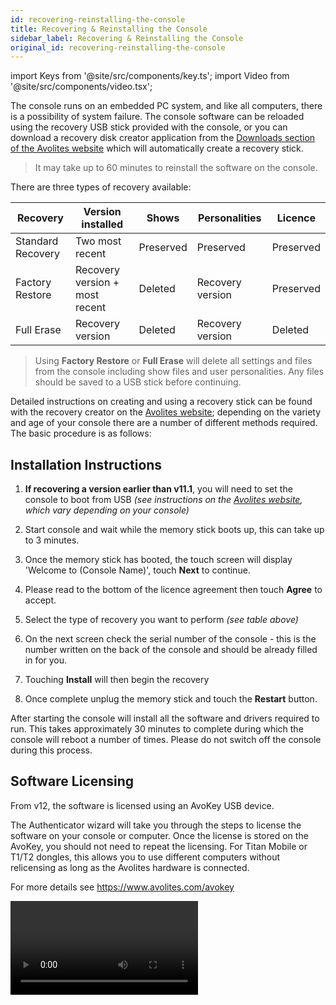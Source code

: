 ```yaml
---
id: recovering-reinstalling-the-console
title: Recovering & Reinstalling the Console
sidebar_label: Recovering & Reinstalling the Console
original_id: recovering-reinstalling-the-console
---
```


import Keys from '@site/src/components/key.ts';
import Video from '@site/src/components/video.tsx';

The console runs on an embedded PC system, and like all computers, there
is a possibility of system failure. The console software can be reloaded
using the recovery USB stick provided with the console, or you can
download a recovery disk creator application from the [Downloads section of
the Avolites website](https://www.avolites.com/software/latest-version) which will automatically create a recovery stick.

> It may take up to 60 minutes to reinstall the software on the console.

There are three types of recovery available:

Recovery | Version installed | Shows | Personalities | Licence
---|---|---|---|---
Standard Recovery | Two most recent | Preserved |Preserved | Preserved
Factory Restore | Recovery version + most recent | Deleted | Recovery version | Preserved
Full Erase | Recovery version | Deleted | Recovery version| Deleted

> Using <strong>Factory Restore</strong> or <strong>Full Erase</strong> will delete all settings and files from the console including show files and user personalities. Any files should be saved to a USB stick before continuing.

Detailed instructions on creating and using a recovery stick can be
found with the recovery creator on the [Avolites website](https://www.avolites.com/software/); depending on
the variety and age of your console there are a number of different
methods required. The basic procedure is as follows:

Installation Instructions
-------------------------

1. <strong>If recovering a version earlier than v11.1</strong>, you will need to set the
console to boot from USB *(see instructions on the [Avolites website](https://www.avolites.com/software/),
which vary depending on your console)*

2. Start console and wait while the memory stick boots up, this can
take up to 3 minutes.

3. Once the memory stick has booted, the touch screen will display
\'Welcome to (Console Name)\', touch <strong>Next</strong> to continue.

4. Please read to the bottom of the licence agreement then touch <strong>Agree</strong>
to accept.

5. Select the type of recovery you want to perform *(see table above)*

6. On the next screen check the serial number of the console - this is
the number written on the back of the console and should be already
filled in for you.

7. Touching <strong>Install</strong> will then begin the recovery

8. Once complete unplug the memory stick and touch the <strong>Restart</strong> button.

After starting the console will install all the software and drivers
required to run. This takes approximately 30 minutes to complete during
which the console will reboot a number of times. Please do not switch
off the console during this process.

Software Licensing
------------------

From v12, the software is licensed using an AvoKey USB device.

The Authenticator wizard will take you through the steps to license the
software on your console or computer. Once the license is stored on the
AvoKey, you should not need to repeat the licensing. For Titan Mobile or
T1/T2 dongles, this allows you to use different computers without
relicensing as long as the Avolites hardware is connected.

For more details see https://www.avolites.com/avokey

<Video videoId="86PcC0OzL7E" title="Licensing" />
